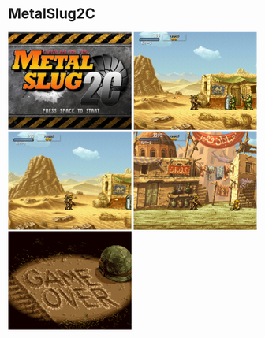 # MetalSlug2C
<img src="https://github.com/azheng9096/MetalSlug2C/blob/master/Game%20Plan/MS_Title_Screen.png" width="250" height="200">
<img src="https://github.com/azheng9096/MetalSlug2C/blob/master/Game%20Plan/MetalSlug2CScreenCapture1.PNG" width="250" height="200">
<img src="https://github.com/azheng9096/MetalSlug2C/blob/master/Game%20Plan/MetalSlug2CScreenCapture2.PNG" width="250" height="200">
<img src="https://github.com/azheng9096/MetalSlug2C/blob/master/Game%20Plan/MetalSlug2CScreenCapture3.PNG" width="250" height="200">
<img src="https://github.com/azheng9096/MetalSlug2C/blob/master/Game%20Plan/MS_Game_Over_Screen.png" width="250" height="200">
